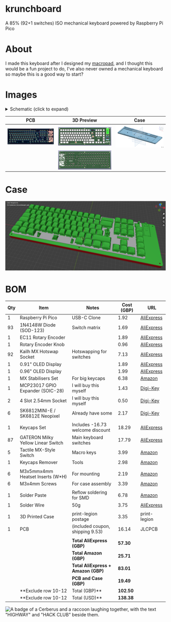 # krunchboard
A 85% (92+1 switches) ISO mechanical keyboard powered by Raspberry Pi Pico

# About
I made this keyboard after I designed my [macropad](https://github.com/RadioactivePotato/krunchpad), and I thought this would be a fun project to do, I've also never owned a mechanical keyboard so maybe this is a good way to start?

# Images

<details>
<summary>Schematic (click to expand)</summary>

| Schematic |
|-----------|
| ![Schematic](https://raw.githubusercontent.com/RadioactivePotato/krunchboard/refs/heads/main/assets/schematic.png) |

</details>

| PCB | 3D Preview | Case |
|-----|------------|------|
| ![PCB](https://raw.githubusercontent.com/RadioactivePotato/krunchboard/refs/heads/main/assets/pcb.png) | ![3D-Front](https://raw.githubusercontent.com/RadioactivePotato/krunchboard/refs/heads/main/assets/3dfront.png) | ![Baseplate](https://raw.githubusercontent.com/RadioactivePotato/krunchboard/refs/heads/main/assets/cad-v1.png) |
| | ![3D-Back](https://raw.githubusercontent.com/RadioactivePotato/krunchboard/refs/heads/main/assets/3dback.png) | |

# Case

 ![](https://raw.githubusercontent.com/RadioactivePotato/krunchboard/refs/heads/main/assets/case.png)

# BOM
| Qty | Item                               | Notes                             | Cost (GBP) | URL                                                                                  |
|-----|------------------------------------|-----------------------------------|------------|--------------------------------------------------------------------------------------|
| 1   | Raspberry Pi Pico                  | USB-C Clone                       | 1.92       | [AliExpress](https://www.aliexpress.com/item/1005006067365069.html)                 |
| 93  | 1N4148W Diode (SOD-123)            | Switch matrix                     | 1.69       | [AliExpress](https://www.aliexpress.com/item/1005009063199018.html)                 |
| 1   | EC11 Rotary Encoder                |                                   | 1.89       | [AliExpress](https://www.aliexpress.com/item/1005008413622715.html)                 |
| 1   | Rotary Encoder Knob                |                                   | 0.96       | [AliExpress](https://www.aliexpress.com/item/1005008413622715.html)                 |
| 92  | Kailh MX Hotswap Socket           | Hotswapping for switches          | 7.13       | [AliExpress](https://www.aliexpress.com/item/1005004290562374.html)                 |
| 1   | 0.91" OLED Display                 |                                   | 1.89       | [AliExpress](https://www.aliexpress.com/item/1005008640132638.html)                 |
| 1   | 0.96" OLED Display                 |                                   | 1.99       | [AliExpress](https://www.aliexpress.com/item/1005007772649282.html)                 |
| 1   | MX Stabilisers Set                | For big keycaps                   | 6.38       | [Amazon](https://www.amazon.co.uk/gp/product/B0FGHP1QQN)                            |
| 1   | MCP23017 GPIO Expander (SOIC-28)  | I will buy this myself            | 1.43       | [Digi-Key](https://www.digikey.co.uk/en/products/detail/microchip-technology/MCP23017-E-SO/894271) |
| 2   | 4 Slot 2.54mm Socket              | I will buy this myself            | 0.50       | [Digi-Key](https://www.digikey.co.uk/en/products/detail/adam-tech/RS1-04-G/9829303) |
| 6   | SK6812MINI-E / SK6812E Neopixel   | Already have some                 | 2.17       | [Digi-Key](https://www.digikey.co.uk/en/products/detail/adafruit-industries-llc/4960/14302512) |
|     |                                    |                                   |            |                                                                                      |
| 1   | Keycaps Set                        | Includes -16.73 welcome discount | 18.29      | [AliExpress](https://www.aliexpress.com/item/1005007320960510.html)                 |
| 87  | GATERON Milky Yellow Linear Switch| Main keyboard switches            | 17.79      | [AliExpress](https://www.aliexpress.com/item/1005006425450443.html)                 |
| 5   | Tactile MX-Style Switch           | Macro keys                        | 3.99       | [Amazon](https://www.amazon.co.uk/dp/B0DSJ21RDS)                                    |
| 1   | Keycaps Remover                   | Tools                             | 2.98       | [Amazon](https://www.amazon.co.uk/gp/product/B0CVM8HSFX)                             |
|     |                                    |                                   |            |                                                                                      |
| 6   | M3x5mmx4mm Heatset Inserts (W\*H) | For mounting                      | 2.19       | [Amazon](https://www.amazon.co.uk/dp/B0D1WVNW3G)                                    |
| 6   | M3x4mm Screws                     | For case assembly                 | 3.39       | [Amazon](https://www.amazon.co.uk/dp/B0DRGVKT3R)                                    |
|     |                                    |                                   |            |                                                                                      |
| 1   | Solder Paste                      | Reflow soldering for SMD          | 6.78       | [Amazon](https://www.amazon.co.uk/dp/B0DJX4D5BK)                                    |
| 1   | Solder Wire                       | 50g                               | 3.75       | [AliExpress](https://www.aliexpress.com/item/1005008053204920.html)                 |
|     |                                    |                                   |            |                                                                                      |
| 1   | 3D Printed Case                   | print-legion postage              | 3.35       | print-legion                                                                        |
| 1   | PCB                                | (included coupon, shipping 9.53) | 16.14      | JLCPCB                                                                              |
|     |                                    |                                   |            |                                                                                      |
|     |                                    | **Total AliExpress (GBP)**        | **57.30**  |                                                                                      |
|     |                                    | **Total Amazon (GBP)**            | **25.71**  |                                                                                      |
|     |                                    | **Total AliExpress + Amazon (GBP)**| **83.01**  |                                                                                      |
|     |                                    | **PCB and Case (GBP)**            | **19.49**  |                                                                                      |
|     | **Exclude row 10-12                | Total (GBP)**                     | **102.50** |                                                                                      |
|     | **Exclude row 10-12                | Total (USD)**                     | **138.38** |                                                                                      |


![A badge of a Cerberus and a raccoon laughing together, with the text "HIGHWAY" and "HACK CLUB" beside them.](https://hc-cdn.hel1.your-objectstorage.com/s/v3/0bbcca68ffa3845300bb76940f8ad91fd53d2d68_06-30-2025-1618.png)
